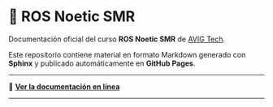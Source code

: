 # 📘 ROS Noetic SMR

Documentación oficial del curso **ROS Noetic SMR** de [AVIG Tech](https://github.com/AvigTech).

Este repositorio contiene material en formato Markdown generado con **Sphinx** y publicado automáticamente en **GitHub Pages**.

---

🚀 **[Ver la documentación en línea](https://avigtech.github.io/ros-noetic-smr/)**

---